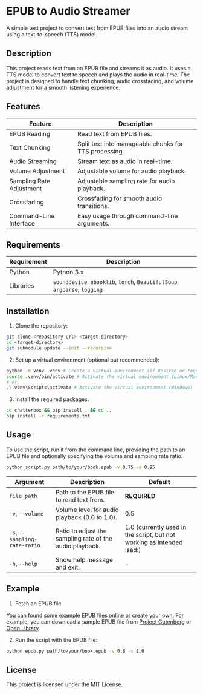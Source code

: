 # EPUB to Audio Streamer

A simple test project to convert text from EPUB files into an audio stream using a text-to-speech (TTS) model.

## Description

This project reads text from an EPUB file and streams it as audio. It uses a TTS model to convert text to speech and plays the audio in real-time. The project is designed to handle text chunking, audio crossfading, and volume adjustment for a smooth listening experience.

## Features

| Feature | Description |
|---------|-------------|
| EPUB Reading | Read text from EPUB files. |
| Text Chunking | Split text into manageable chunks for TTS processing. |
| Audio Streaming | Stream text as audio in real-time. |
| Volume Adjustment | Adjustable volume for audio playback. |
| Sampling Rate Adjustment | Adjustable sampling rate for audio playback. |
| Crossfading | Crossfading for smooth audio transitions. |
| Command-Line Interface | Easy usage through command-line arguments. |

## Requirements

| Requirement | Description |
|-------------|-------------|
| Python | Python 3.x |
| Libraries | `sounddevice`, `ebooklib`, `torch`, `BeautifulSoup`, `argparse`, `logging` |

## Installation

1. Clone the repository:

```bash
git clone <repository-url> <target-directory>
cd <target-directory>
git submodule update --init --recursive
```

2. Set up a virtual environment (optional but recommended):

```bash 
python -m venv .venv # Create a virtual environment (if desired or required)
source .venv/bin/activate # Activate the virtual environment (Linux/Mac)
# or
.\.venv\Scripts\activate # Activate the virtual environment (Windows)
```

3. Install the required packages:

```bash
cd chatterbox && pip install . && cd ..
pip install -r requirements.txt
```

## Usage

To use the script, run it from the command line, providing the path to an EPUB file and optionally specifying the volume and sampling rate ratio:

```bash
python script.py path/to/your/book.epub -v 0.75 -s 0.95
```

| Argument | Description | Default |
|----------|-------------|---------|
| `file_path` | Path to the EPUB file to read text from. | **REQUIRED** |
| `-v`, `--volume` | Volume level for audio playback (0.0 to 1.0). | 0.5 |
| `-s`, `--sampling-rate-ratio` | Ratio to adjust the sampling rate of the audio playback. | 1.0 (currently used in the script, but not working as intended :sad:) |
| `-h`, `--help` | Show help message and exit. | - |


## Example

1. Fetch an EPUB file

You can found some example EPUB files online or create your own. For example, you can download a sample EPUB file from [Project Gutenberg](https://www.gutenberg.org/) or [Open Library](https://openlibrary.org/).

2. Run the script with the EPUB file:
```bash
python epub.py path/to/your/book.epub -v 0.8 -s 1.0
```

## License

This project is licensed under the MIT License.

